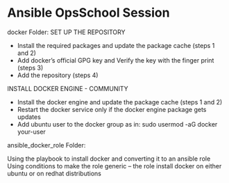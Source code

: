 # Ansible OpsSchool Session

docker Folder:
SET UP THE REPOSITORY
- Install the required packages and update the package cache (steps 1 and 2)
- Add docker’s official GPG key and Verify the key with the finger print (steps 3)
- Add the repository (steps 4)

INSTALL DOCKER ENGINE - COMMUNITY
- Install the docker engine and update the package cache (steps 1 and 2)
- Restart the docker service only if the docker engine package gets updates
- Add ubuntu user to the docker group as in: sudo usermod -aG docker your-user


ansible_docker_role Folder:

Using the playbook to install docker and converting it to an ansible role
Using conditions to make the role generic – the role install docker on either ubuntu or on redhat distributions

